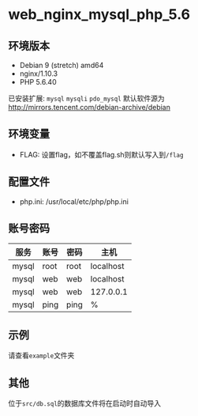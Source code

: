 # web_nginx_mysql_php_5.6

## 环境版本

- Debian 9 (stretch) amd64
- nginx/1.10.3
- PHP 5.6.40

已安装扩展: `mysql` `mysqli` `pdo_mysql`
默认软件源为 http://mirrors.tencent.com/debian-archive/debian

## 环境变量

- FLAG: 设置flag，如不覆盖flag.sh则默认写入到`/flag`

## 配置文件

- php.ini: /usr/local/etc/php/php.ini

## 账号密码

|服务|账号|密码|主机|
|-|-|-|-|
|mysql|root|root|localhost|
|mysql|web|web|localhost|
|mysql|web|web|127.0.0.1|
|mysql|ping|ping|%|

## 示例

请查看`example`文件夹

## 其他

位于`src/db.sql`的数据库文件将在启动时自动导入